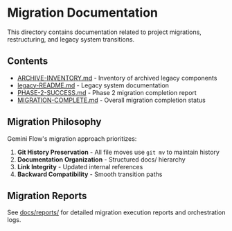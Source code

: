 # Migration Documentation

This directory contains documentation related to project migrations, restructuring, and legacy system transitions.

## Contents

- [ARCHIVE-INVENTORY.md](./ARCHIVE-INVENTORY.md) - Inventory of archived legacy components
- [legacy-README.md](./legacy-README.md) - Legacy system documentation
- [PHASE-2-SUCCESS.md](./PHASE-2-SUCCESS.md) - Phase 2 migration completion report
- [MIGRATION-COMPLETE.md](./MIGRATION-COMPLETE.md) - Overall migration completion status

## Migration Philosophy

Gemini Flow's migration approach prioritizes:

1. **Git History Preservation** - All file moves use `git mv` to maintain history
2. **Documentation Organization** - Structured docs/ hierarchy
3. **Link Integrity** - Updated internal references
4. **Backward Compatibility** - Smooth transition paths

## Migration Reports

See [docs/reports/](../reports/) for detailed migration execution reports and orchestration logs.